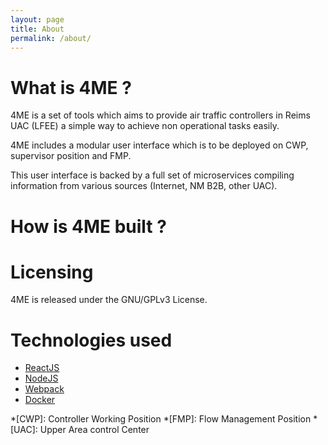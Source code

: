 ```yaml
---
layout: page
title: About
permalink: /about/
---
```

# What is 4ME ?

4ME is a set of tools which aims to provide air traffic controllers in Reims UAC (LFEE) a simple way to achieve non operational tasks easily.

4ME includes a modular user interface which is to be deployed on CWP, supervisor position and FMP.

This user interface is backed by a full set of microservices compiling information from various sources (Internet, NM B2B, other UAC).

# How is 4ME built ?

# Licensing

4ME is released under the GNU/GPLv3 License.

# Technologies used

* [ReactJS](https://facebook.github.io/react/)
* [NodeJS](https://nodejs.org)
* [Webpack](https://webpack.github.io/)
* [Docker](https://www.docker.com/)


*[CWP]: Controller Working Position
*[FMP]: Flow Management Position
*[UAC]: Upper Area control Center